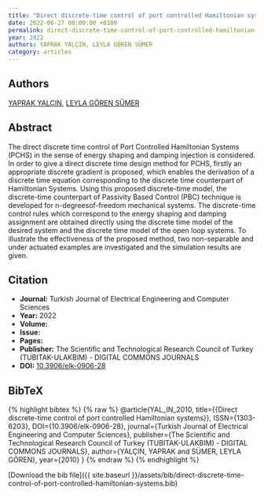 ```yaml
---
title: "Direct discrete-time control of port controlled Hamiltonian systems"
date: 2022-06-27 00:00:00 +0100
permalink: direct-discrete-time-control-of-port-controlled-hamiltonian-systems
year: 2022
authors: YAPRAK YALÇIN, LEYLA GÖREN SÜMER
category: articles
---
```

 
## Authors
[YAPRAK YALÇIN](authors/yaprak-yalcin), [LEYLA GÖREN SÜMER](authors/leyla-goren-sumer)
 
## Abstract
The direct discrete time control of Port Controlled Hamiltonian Systems (PCHS) in the sense of energy shaping and damping injection is considered. In order to give a direct discrete time design method for PCHS, firstly an appropriate discrete gradient is proposed, which enables the derivation of a discrete time equation corresponding to the discrete time counterpart of Hamiltonian Systems. Using this proposed discrete-time model, the discrete-time counterpart of Passivity Based Control (PBC) technique is developed for n-degreesof-freedom mechanical systems. The discrete-time control rules which correspond to the energy shaping and damping assignment are obtained directly using the discrete time model of the desired system and the discrete time model of the open loop systems. To illustrate the effectiveness of the proposed method, two non-separable and under actuated examples are investigated and the simulation results are given.
 
## Citation
- **Journal:** Turkish Journal of Electrical Engineering and Computer Sciences
- **Year:** 2022
- **Volume:** 
- **Issue:** 
- **Pages:** 
- **Publisher:** The Scientific and Technological Research Council of Turkey (TUBITAK-ULAKBIM) - DIGITAL COMMONS JOURNALS
- **DOI:** [10.3906/elk-0906-28](https://doi.org/10.3906/elk-0906-28)
 
## BibTeX
{% highlight bibtex %}
{% raw %}
@article{YAL_IN_2010,
  title={{Direct discrete-time control of port controlled Hamiltonian systems}},
  ISSN={1303-6203},
  DOI={10.3906/elk-0906-28},
  journal={Turkish Journal of Electrical Engineering and Computer Sciences},
  publisher={The Scientific and Technological Research Council of Turkey (TUBITAK-ULAKBIM) - DIGITAL COMMONS JOURNALS},
  author={YALÇIN, YAPRAK and SÜMER, LEYLA GÖREN},
  year={2010}
}
{% endraw %}
{% endhighlight %}
 
[Download the bib file]({{ site.baseurl }}/assets/bib/direct-discrete-time-control-of-port-controlled-hamiltonian-systems.bib)
 
